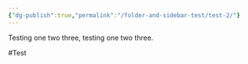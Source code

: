 ```yaml
---
{"dg-publish":true,"permalink":"/folder-and-sidebar-test/test-2/"}
---
```



Testing one two three, testing one two three.

#Test